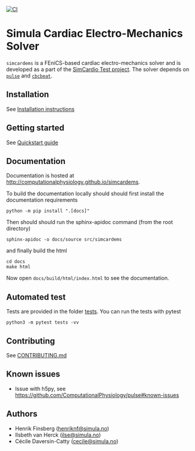 [![CI](https://github.com/ComputationalPhysiology/simcardems/actions/workflows/main.yml/badge.svg)](https://github.com/ComputationalPhysiology/simcardems/actions/workflows/main.yml)

# Simula Cardiac Electro-Mechanics Solver

`simcardems` is a FEniCS-based cardiac electro-mechanics solver and is developed as a part of the [SimCardio Test project](https://www.simcardiotest.eu/wordpress/). The solver depends on [`pulse`](https://github.com/ComputationalPhysiology/pulse) and [`cbcbeat`](https://github.com/ComputationalPhysiology/cbcbeat).


## Installation

See [Installation instructions](docs/source/install.md)

## Getting started

See [Quickstart guide](docs/source/quickstart.md)

## Documentation

Documentation is hosted at http://computationalphysiology.github.io/simcardems.

To build the documentation locally should should first install the documentation requirements
```
python -m pip install ".[docs]"
```
Then should should run the sphinx-apidoc command (from the root directory)
```
sphinx-apidoc -o docs/source src/simcardems
```
and finally build the html
```
cd docs
make html
```
Now open `docs/build/html/index.html` to see the documentation.


## Automated test

Tests are provided in the folder [tests](tests). You can run the tests with pytest

```
python3 -m pytest tests -vv
```

## Contributing
See [CONTRIBUTING.md](CONTRIBUTING.md)


## Known issues

- Issue with h5py, see https://github.com/ComputationalPhysiology/pulse#known-issues


## Authors
- Henrik Finsberg (henriknf@simula.no)
- Ilsbeth van Herck (ilse@simula.no)
- Cécile Daversin-Catty (cecile@simula.no)
